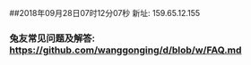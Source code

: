 ##2018年09月28日07时12分07秒 新址: 159.65.12.155
### 兔友常见问题及解答: https://github.com/wanggonging/d/blob/w/FAQ.md
